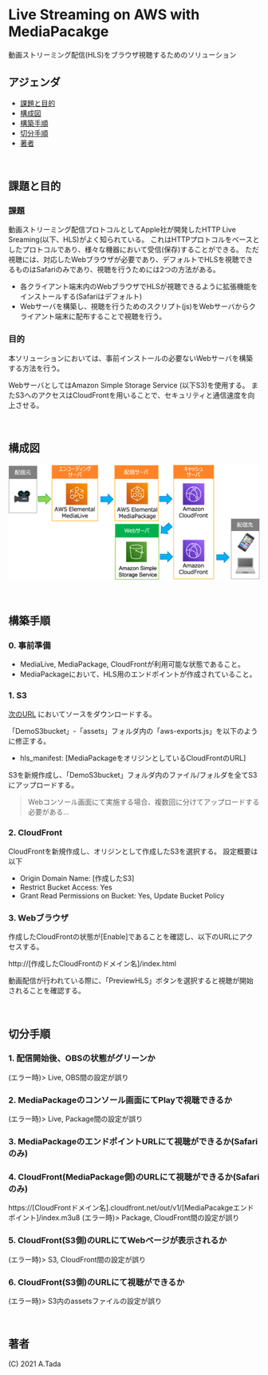 # Live Streaming on AWS with MediaPacakge

動画ストリーミング配信(HLS)をブラウザ視聴するためのソリューション

## アジェンダ
- [課題と目的](#purpose)
- [構成図](#architecture-overview)
- [構築手順](#howto)
- [切分手順](#howto)
- [著者](#author)

<br>

## 課題と目的

### 課題
動画ストリーミング配信プロトコルとしてApple社が開発したHTTP Live Sreaming(以下、HLS)がよく知られている。
これはHTTPプロトコルをベースとしたプロトコルであり、様々な機器において受信(保存)することができる。
ただ視聴には、対応したWebブラウザが必要であり、デフォルトでHLSを視聴できるものはSafariのみであり、視聴を行うためには2つの方法がある。
* 各クライアント端末内のWebブラウザでHLSが視聴できるように拡張機能をインストールする(Safariはデフォルト)
* Webサーバを構築し、視聴を行うためのスクリプト(js)をWebサーバからクライアント端末に配布することで視聴を行う。

### 目的
本ソリューションにおいては、事前インストールの必要ないWebサーバを構築する方法を行う。

WebサーバとしてはAmazon Simple Storage Service (以下S3)を使用する。
またS3へのアクセスはCloudFrontを用いることで、セキュリティと通信速度を向上させる。

<br>

## 構成図
![Architecture](architecture.png)

<br>

## 構築手順

### 0. 事前準備
* MediaLive, MediaPackage, CloudFrontが利用可能な状態であること。
* MediaPackageにおいて、HLS用のエンドポイントが作成されていること。

### 1. S3
[次のURL](https://github.com/rinakia/LiveStreamingOnAWS) においてソースをダウンロードする。

「DemoS3bucket」-「assets」フォルダ内の「aws-exports.js」を以下のように修正する。
* hls_manifest: [MediaPackageをオリジンとしているCloudFrontのURL]

S3を新規作成し、「DemoS3bucket」フォルダ内のファイル/フォルダを全てS3にアップロードする。
 > Webコンソール画面にて実施する場合、複数回に分けてアップロードする必要がある...


### 2. CloudFront
CloudFrontを新規作成し、オリジンとして作成したS3を選択する。
設定概要は以下
* Origin Domain Name: [作成したS3]
* Restrict Bucket Access: Yes
* Grant Read Permissions on Bucket: Yes, Update Bucket Policy


### 3. Webブラウザ
作成したCloudFrontの状態が[Enable]であることを確認し、以下のURLにアクセスする。

http://[作成したCloudFrontのドメイン名]/index.html

動画配信が行われている際に、「PreviewHLS」ボタンを選択すると視聴が開始されることを確認する。

<br>


## 切分手順

### 1. 配信開始後、OBSの状態がグリーンか
  (エラー時)> Live, OBS間の設定が誤り

### 2. MediaPackageのコンソール画面にてPlayで視聴できるか
  (エラー時)> Live, Package間の設定が誤り

### 3. MediaPackageのエンドポイントURLにて視聴ができるか(Safariのみ)

### 4. CloudFront(MediaPackage側)のURLにて視聴ができるか(Safariのみ)
  https://[CloudFrontドメイン名].cloudfront.net/out/v1/[MediaPacakgeエンドポイント]/index.m3u8
  (エラー時)> Package, CloudFront間の設定が誤り

### 5. CloudFront(S3側)のURLにてWebページが表示されるか
  (エラー時)> S3,  CloudFront間の設定が誤り

### 6. CloudFront(S3側)のURLにて視聴ができるか
  (エラー時)> S3内のassetsファイルの設定が誤り

<br>


## 著者

(C) 2021 A.Tada


